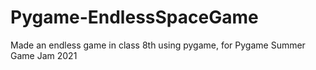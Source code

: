 # Pygame-EndlessSpaceGame
Made an endless game in class 8th using pygame, for Pygame Summer Game Jam 2021
